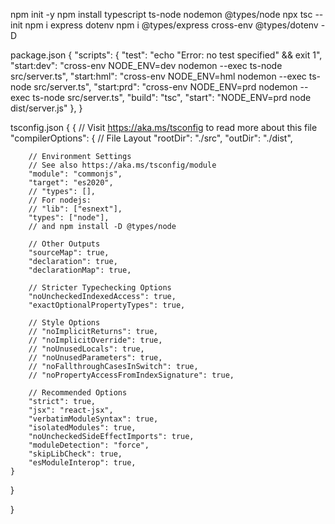 npm init -y
npm install typescript ts-node nodemon @types/node
npx tsc --init
npm i express dotenv
npm i @types/express cross-env @types/dotenv -D

package.json {
     "scripts": {
        "test": "echo \"Error: no test specified\" && exit 1",
        "start:dev": "cross-env NODE_ENV=dev nodemon --exec ts-node src/server.ts",
        "start:hml": "cross-env NODE_ENV=hml nodemon --exec ts-node src/server.ts",
        "start:prd": "cross-env NODE_ENV=prd nodemon --exec ts-node src/server.ts",
        "build": "tsc",
        "start": "NODE_ENV=prd node dist/server.js"
  },
}

tsconfig.json {
    {
    // Visit https://aka.ms/tsconfig to read more about this file
    "compilerOptions": {
        // File Layout
        "rootDir": "./src",
        "outDir": "./dist",

        // Environment Settings
        // See also https://aka.ms/tsconfig/module
        "module": "commonjs",
        "target": "es2020",
        // "types": [],
        // For nodejs:
        // "lib": ["esnext"],
        "types": ["node"],
        // and npm install -D @types/node

        // Other Outputs
        "sourceMap": true,
        "declaration": true,
        "declarationMap": true,

        // Stricter Typechecking Options
        "noUncheckedIndexedAccess": true,
        "exactOptionalPropertyTypes": true,

        // Style Options
        // "noImplicitReturns": true,
        // "noImplicitOverride": true,
        // "noUnusedLocals": true,
        // "noUnusedParameters": true,
        // "noFallthroughCasesInSwitch": true,
        // "noPropertyAccessFromIndexSignature": true,

        // Recommended Options
        "strict": true,
        "jsx": "react-jsx",
        "verbatimModuleSyntax": true,
        "isolatedModules": true,
        "noUncheckedSideEffectImports": true,
        "moduleDetection": "force",
        "skipLibCheck": true,
        "esModuleInterop": true,
    }
}


}